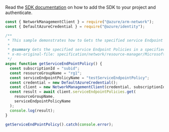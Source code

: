 Read the [SDK documentation](https://github.com/Azure/azure-sdk-for-js/blob/%40azure%2Farm-network_28.0.0/sdk/network/arm-network/README.md) on how to add the SDK to your project and authenticate.

```javascript
const { NetworkManagementClient } = require("@azure/arm-network");
const { DefaultAzureCredential } = require("@azure/identity");

/**
 * This sample demonstrates how to Gets the specified service Endpoint Policies in a specified resource group.
 *
 * @summary Gets the specified service Endpoint Policies in a specified resource group.
 * x-ms-original-file: specification/network/resource-manager/Microsoft.Network/stable/2021-08-01/examples/ServiceEndpointPolicyGet.json
 */
async function getServiceEndPointPolicy() {
  const subscriptionId = "subid";
  const resourceGroupName = "rg1";
  const serviceEndpointPolicyName = "testServiceEndpointPolicy";
  const credential = new DefaultAzureCredential();
  const client = new NetworkManagementClient(credential, subscriptionId);
  const result = await client.serviceEndpointPolicies.get(
    resourceGroupName,
    serviceEndpointPolicyName
  );
  console.log(result);
}

getServiceEndPointPolicy().catch(console.error);
```
